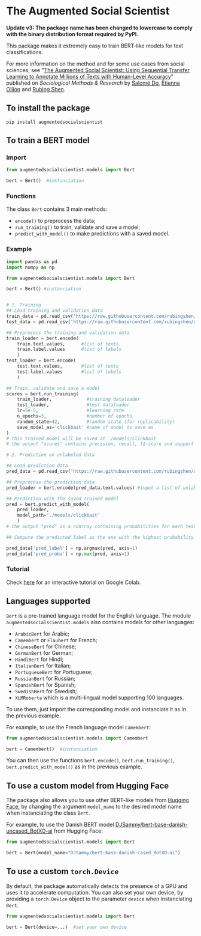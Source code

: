 # The Augmented Social Scientist

**Update v3: The package name has been changed to lowercase to comply with the binary distribution format required by PyPI.**

This package makes it extremely easy to train BERT-like models for text classifications. 

For more information on the method and for some use cases from social sciences, see "[The Augmented Social Scientist: Using Sequential Transfer Learning to Annotate Millions of Texts with Human-Level Accuracy](https://journals.sagepub.com/doi/abs/10.1177/00491241221134526)" published on *Sociological Methods & Research* by [Salomé Do](https://sally14.github.io), [Étienne Ollion](https://ollion.cnrs.fr/english/) and [Rubing Shen](https://rubingshen.github.io). 



## To install the package
```
pip install augmentedsocialscientist
```

## To train a BERT model

### Import 

```python
from augmentedsocialscientist.models import Bert

bert = Bert()  #instanciation
```

### Functions 

The class `Bert` contains 3 main methods:
- `encode()` to preprocess the data;
- `run_training()` to train, validate and save a model;
- `predict_with_model()`  to make predictions with a saved model.

### Example

```python
import pandas as pd
import numpy as np

from augmentedsocialscientist.models import Bert

bert = Bert() #instanciation


# 1. Training 
## Load training and validation data
train_data = pd.read_csv('https://raw.githubusercontent.com/rubingshen/augmented_tutorial/main/clickbait/clickbait_train.csv')
test_data = pd.read_csv('https://raw.githubusercontent.com/rubingshen/augmented_tutorial/main/clickbait/clickbait_test.csv')

## Preprocess the training and validation data
train_loader = bert.encode(
    train.text.values,      #list of texts
    train.label.values      #list of labels
    )    
test_loader = bert.encode(
    test.text.values,       #list of texts
    test.label.values       #list of labels
    )      

## Train, validate and save a model
scores = bert.run_training(
    train_loader,             #training dataloader
    test_loader,              #test dataloader
    lr=5e-5,                  #learning rate
    n_epochs=3,               #number of epochs
    random_state=42,          #random state (for replicability)
    save_model_as='clickbait' #name of model to save as
)
# this trained model will be saved at ./models/clickbait
# the output "scores" contains precision, recall, f1-score and support for each classification category, assessed against the provided test set

# 2. Prediction on unlabeled data

## Load prediction data
pred_data = pd.read_csv('https://raw.githubusercontent.com/rubingshen/augmented_tutorial/main/clickbait/clickbait_pred.csv')

## Preprocess the prediction data
pred_loader = bert.encode(pred_data.text.values) #input a list of unlabeld texts

## Prediction with the saved trained model
pred = bert.predict_with_model(
    pred_loader, 
    model_path='./models/clickbait'
    )
# the output "pred" is a ndarray containing probabilities for each text (row) of belonging to each category (column)

## Compute the predicted label as the one with the highest probability

pred_data['pred_label'] = np.argmax(pred, axis=1)
pred_data['pred_proba'] = np.max(pred, axis=1)
```



### Tutorial
Check [here](https://colab.research.google.com/drive/132_oDik-SOWve31tZ8D1VOx1Sj_Cyzn7?usp=sharing) for an interactive tutorial on Google Colab.

## Languages supported

`Bert` is a pre-trained language model for the English language. The module `augmentedsocialscientist.models` also contains models for other languages:

- `ArabicBert` for Arabic;
- `Camembert` or `Flaubert` for French;
- `ChineseBert` for Chinese;
- `GermanBert` for German;
- `HindiBert` for Hindi;
- `ItalianBert` for Italian;
- `PortugueseBert` for Portuguese;
- `RussianBert` for Russian;
- `SpanishBert` for Spanish;
- `SwedishBert` for Swedish;
- `XLMRoberta` which is a multi-lingual model supporting 100 languages.


To use them, just import the corresponding model and instanciate it as in the previous example.

For example, to use the French language model `Camembert`:
```python
from augmentedsocialscientist.models import Camembert

bert = Camembert()  #instanciation
```
You can then use the functions `bert.encode()`, `bert.run_training()`, `bert.predict_with_model()` as in the previous example.

## To use a custom model from Hugging Face

The package also allows you to use other BERT-like models from [Hugging Face](https://huggingface.co/models), by changing the argument `model_name` to the desired model name when instanciating the class `Bert`. 

For example, to use the Danish BERT model [DJSammy/bert-base-danish-uncased_BotXO-ai](https://huggingface.co/DJSammy/bert-base-danish-uncased_BotXO-ai) from Hugging Face: 

```python
from augmentedsocialscientist.models import Bert

bert = Bert(model_name="DJSammy/bert-base-danish-cased_BotXO-ai")
``````

## To use a custom `torch.Device`
By default, the package automatically detects the presence of a GPU and uses it to accelerate computation. You can also set your own device, by providing a `torch.Device` object to the parameter `device` when instanciating `Bert`.

```python
from augmentedsocialscientist.models import Bert

bert = Bert(device=...)  #set your own device
```
